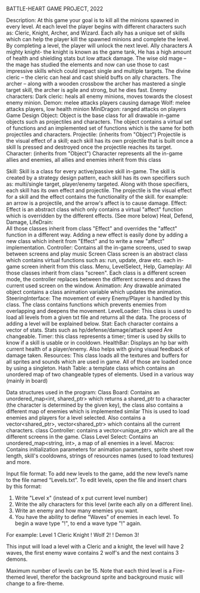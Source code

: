 BATTLE-HEART GAME PROJECT, 2022

Description:
At this game your goal is to kill all the minions spawned in every level.
At each level the player begins with different characters such as:
Cleric, Knight, Archer, and Wizard.
Each ally has a unique set of skills which can help the player kill the spawned minions and complete the level.
By completing a level, the player will unlock the next level.
Ally characters
A mighty knight- the knight is known as the game tank,
He has a high amount of health and shielding stats but low attack damage.
The wise old mage – the mage has studied the elements and now can use those to cast impressive skills which could impact single and multiple targets.
The divine cleric – the cleric can heal and cast shield buffs on ally characters.
The archer – along with a wooden crossbow the archer has mastered a single target skill, the archer is agile and strong, but he dies fast.
Enemy characters:
Dark cleric: heals all enemy minions, moves towards the closest enemy minion.
Demon:  melee attacks players causing damage
Wolf: melee attacks players, low health minion
MiniDragon: ranged attacks on players
Game Design
Object:
Object is the base class for all drawable in-game objects such as projectiles and characters.
The object contains a virtual set of functions and an implemented set of functions which is the same for both projectiles and characters.
Projectile: (inherits from "Object")
Projectile is the visual effect of a skill; each skill has its own projectile that is built once a skill Is pressed and destroyed once the projectile reaches its target.
Character: (inherits from "Object")
Character represents all the in-game allies and enemies, all allies and enemies inherit from this class


Skill:
Skill is a class for every active/passive skill in-game.
The skill is created by a strategy design pattern, each skill has its own specifiers such as: multi/single target, player/enemy targeted. Along with those specifiers, each skill has its own effect and projectile. The projectile is the visual effect for a skill and the effect contains the functionality of the skill. for example: an arrow is a projectile, and the arrow's affect is to cause damage. 
Effect:
Effect is an abstract class which only contains a virtual "affect" function which is overridden by the different effects. (See more below)
Heal, Defend, Damage, LifeDrain:  
All those classes inherit from class "Effect" and overrides the "affect" function in a different way. Adding a new effect is easily done by adding a new class which inherit from "Effect" and to write a new "affect" implementation. 
Controller:
Contains all the in-game screens, used to swap between screens and play music
Screen
Class screen is an abstract class which contains virtual functions such as: run, update, draw etc. each in-game screen inherit from this class.
Menu, LevelSelect, Help, Gameplay:
All those classes inherit from class "screen". Each class is a different screen mode, the controller replaces between the different screens and draws the current used screen on the window.
Animation:
Any drawable animated object contains a class animation variable which updates the animation.
SteeringInterface:
The movement of every Enemy/Player is handled by this class. The class contains functions which prevents enemies from overlapping and deepens the movement. 
LevelLoader: 
This class is used to load all levels from a given txt file and returns all the data. The process of adding a level will be explained below.
Stat:
Each character contains a vector of stats. Stats such as hp/defense/damage/attack speed
Are changeable.
Timer:  this class represents a timer; timer is used by skills to know if a skill is usable or in cooldown.
HealthBar: 
Displays an hp bar with current health of a player/enemy. Also helps with giving visual feedback of damage taken.
Resources:
This class loads all the textures and buffers for all sprites and sounds which are used in game. All of those are loaded once by using a singleton.
Hash Table:
a template class which contains an unordered map of two changeable types of elements. Used in a various way (mainly in board)

Data structures used in the program:
Class Board: 
Contains an unordered_map<int, shared_ptr<player>> which returns a shared_ptr to a character (the character is determined by the given key), the class also contains a different map of enemies which is implemented similar
This is used to load enemies and players for a level selected.
Also contains a vector<shared_ptr<enemy>>, vector<shared_ptr<player>> which contains all the current characters.
class Controller:
contains a vector<unique_ptr<screens>> which are all the different screens in the game.
Class Level Select:
Contains an unordered_map<string, int>, a map of all enemies in a level.
Macros:
Contains initialization parameters for animation parameters, sprite sheet row length, skill's cooldowns, strings of resources names (used to load textures) and more.


Input file format:
To add new levels to the game, add the new level’s name to the file named “Levels.txt”.
To edit levels, open the file and insert chars by this format:
1.	Write "Level x" (instead of x put current level number)
2.	Write the ally characters for this level (write each ally on a different line).
3.	Write an enemy and how many enemies you want. 
4.	You have the ability to define "Waves" of enemies in each level. To begin a wave type "!", to end a wave type "!" again.

For example:
Level 1
Cleric
Knight
! Wolf 2!
! Demon 3! 

This input will load a level with a Cleric and a knight, the level will have 2 waves, the first enemy wave contains 2 wolf's and the next contains 3 demons.

	
Maximum number of levels can be 15. Note that each third level is a Fire-themed level, therefor the background sprite and background music will change to a fire-theme. 
